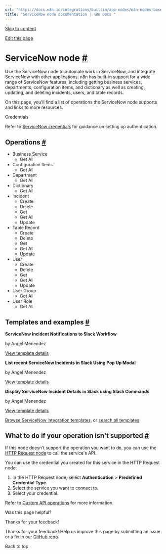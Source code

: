 ```yaml
---
url: "https://docs.n8n.io/integrations/builtin/app-nodes/n8n-nodes-base.servicenow/"
title: "ServiceNow node documentation | n8n Docs "
---
```


[Skip to content](https://docs.n8n.io/integrations/builtin/app-nodes/n8n-nodes-base.servicenow/#servicenow-node)

[Edit this page](https://github.com/n8n-io/n8n-docs/edit/main/docs/integrations/builtin/app-nodes/n8n-nodes-base.servicenow.md "Edit this page")

# ServiceNow node [\#](https://docs.n8n.io/integrations/builtin/app-nodes/n8n-nodes-base.servicenow/\#servicenow-node "Permanent link")

Use the ServiceNow node to automate work in ServiceNow, and integrate ServiceNow with other applications. n8n has built-in support for a wide range of ServiceNow features, including getting business services, departments, configuration items, and dictionary as well as creating, updating, and deleting incidents, users, and table records.

On this page, you'll find a list of operations the ServiceNow node supports and links to more resources.

Credentials

Refer to [ServiceNow credentials](https://docs.n8n.io/integrations/builtin/credentials/servicenow/) for guidance on setting up authentication.

## Operations [\#](https://docs.n8n.io/integrations/builtin/app-nodes/n8n-nodes-base.servicenow/\#operations "Permanent link")

- Business Service
  - Get All
- Configuration Items
  - Get All
- Department
  - Get All
- Dictionary
  - Get All
- Incident
  - Create
  - Delete
  - Get
  - Get All
  - Update
- Table Record
  - Create
  - Delete
  - Get
  - Get All
  - Update
- User
  - Create
  - Delete
  - Get
  - Get All
  - Update
- User Group
  - Get All
- User Role
  - Get All

## Templates and examples [\#](https://docs.n8n.io/integrations/builtin/app-nodes/n8n-nodes-base.servicenow/\#templates-and-examples "Permanent link")

**ServiceNow Incident Notifications to Slack Workflow**

by Angel Menendez

[View template details](https://n8n.io/workflows/2704-servicenow-incident-notifications-to-slack-workflow/)

**List recent ServiceNow Incidents in Slack Using Pop Up Modal**

by Angel Menendez

[View template details](https://n8n.io/workflows/2728-list-recent-servicenow-incidents-in-slack-using-pop-up-modal/)

**Display ServiceNow Incident Details in Slack using Slash Commands**

by Angel Menendez

[View template details](https://n8n.io/workflows/2727-display-servicenow-incident-details-in-slack-using-slash-commands/)

[Browse ServiceNow integration templates](https://n8n.io/integrations/servicenow/), or [search all templates](https://n8n.io/workflows/)

## What to do if your operation isn't supported [\#](https://docs.n8n.io/integrations/builtin/app-nodes/n8n-nodes-base.servicenow/\#what-to-do-if-your-operation-isnt-supported "Permanent link")

If this node doesn't support the operation you want to do, you can use the [HTTP Request node](https://docs.n8n.io/integrations/builtin/core-nodes/n8n-nodes-base.httprequest/) to call the service's API.

You can use the credential you created for this service in the HTTP Request node:

1. In the HTTP Request node, select **Authentication** \> **Predefined Credential Type**.
2. Select the service you want to connect to.
3. Select your credential.

Refer to [Custom API operations](https://docs.n8n.io/integrations/custom-operations/) for more information.

Was this page helpful?






Thanks for your feedback!






Thanks for your feedback! Help us improve this page by submitting an issue or a fix in our [GitHub repo](https://github.com/n8n-io/n8n-docs).


Back to top